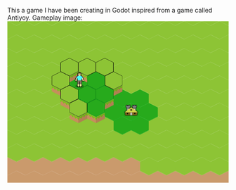 This a game I have been creating in Godot inspired from a game called Antiyoy.
Gameplay image:
![alt text](https://raw.githubusercontent.com/aljazfarkas/antiyoystuff/master/gameplay.png)
